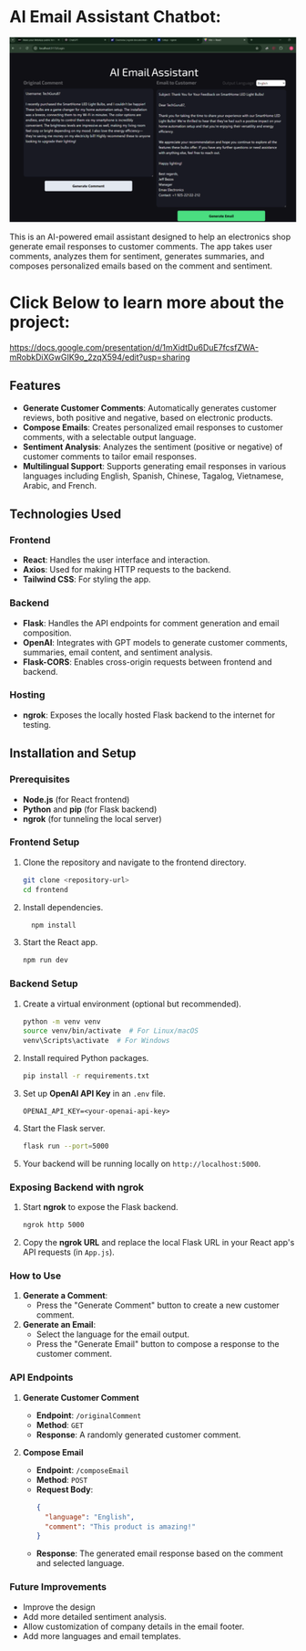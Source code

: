 # AI Email Assistant Chatbot:

![APP Demo](image.png)

This is an AI-powered email assistant designed to help an electronics shop generate email responses to customer comments. The app takes user comments, analyzes them for sentiment, generates summaries, and composes personalized emails based on the comment and sentiment.

# Click Below to learn more about the project:

https://docs.google.com/presentation/d/1mXidtDu6DuE7fcsfZWA-mRobkDiXGwGIK9o_2zqX594/edit?usp=sharing

## Features

- **Generate Customer Comments**: Automatically generates customer reviews, both positive and negative, based on electronic products.
- **Compose Emails**: Creates personalized email responses to customer comments, with a selectable output language.
- **Sentiment Analysis**: Analyzes the sentiment (positive or negative) of customer comments to tailor email responses.
- **Multilingual Support**: Supports generating email responses in various languages including English, Spanish, Chinese, Tagalog, Vietnamese, Arabic, and French.

## Technologies Used

### Frontend

- **React**: Handles the user interface and interaction.
- **Axios**: Used for making HTTP requests to the backend.
- **Tailwind CSS**: For styling the app.

### Backend

- **Flask**: Handles the API endpoints for comment generation and email composition.
- **OpenAI**: Integrates with GPT models to generate customer comments, summaries, email content, and sentiment analysis.
- **Flask-CORS**: Enables cross-origin requests between frontend and backend.

### Hosting

- **ngrok**: Exposes the locally hosted Flask backend to the internet for testing.

## Installation and Setup

### Prerequisites

- **Node.js** (for React frontend)
- **Python** and **pip** (for Flask backend)
- **ngrok** (for tunneling the local server)

### Frontend Setup

1. Clone the repository and navigate to the frontend directory.

   ```bash
   git clone <repository-url>
   cd frontend
   ```

2. Install dependencies.

   ```bash
     npm install
   ```

3. Start the React app.

   ```bash
   npm run dev
   ```

### Backend Setup

1. Create a virtual environment (optional but recommended).

   ```bash
   python -m venv venv
   source venv/bin/activate  # For Linux/macOS
   venv\Scripts\activate  # For Windows
   ```

2. Install required Python packages.

   ```bash
   pip install -r requirements.txt
   ```

3. Set up **OpenAI API Key** in an `.env` file.

   ```
   OPENAI_API_KEY=<your-openai-api-key>
   ```

4. Start the Flask server.

   ```bash
   flask run --port=5000
   ```

5. Your backend will be running locally on `http://localhost:5000`.

### Exposing Backend with ngrok

1. Start **ngrok** to expose the Flask backend.

   ```bash
   ngrok http 5000
   ```

2. Copy the **ngrok URL** and replace the local Flask URL in your React app's API requests (in `App.js`).

### How to Use

1. **Generate a Comment**:
   - Press the "Generate Comment" button to create a new customer comment.
2. **Generate an Email**:
   - Select the language for the email output.
   - Press the "Generate Email" button to compose a response to the customer comment.

### API Endpoints

1. **Generate Customer Comment**

   - **Endpoint**: `/originalComment`
   - **Method**: `GET`
   - **Response**: A randomly generated customer comment.

2. **Compose Email**
   - **Endpoint**: `/composeEmail`
   - **Method**: `POST`
   - **Request Body**:
     ```json
     {
       "language": "English",
       "comment": "This product is amazing!"
     }
     ```
   - **Response**: The generated email response based on the comment and selected language.

### Future Improvements

- Improve the design
- Add more detailed sentiment analysis.
- Allow customization of company details in the email footer.
- Add more languages and email templates.
